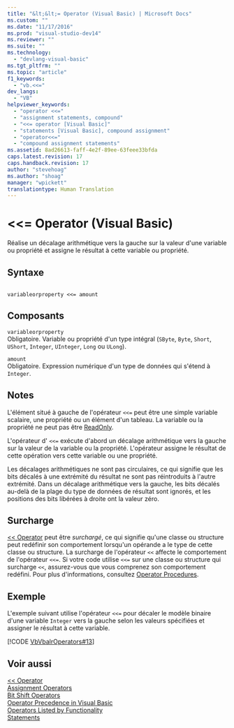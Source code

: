 ```yaml
---
title: "&lt;&lt;= Operator (Visual Basic) | Microsoft Docs"
ms.custom: ""
ms.date: "11/17/2016"
ms.prod: "visual-studio-dev14"
ms.reviewer: ""
ms.suite: ""
ms.technology: 
  - "devlang-visual-basic"
ms.tgt_pltfrm: ""
ms.topic: "article"
f1_keywords: 
  - "vb.<<="
dev_langs: 
  - "VB"
helpviewer_keywords: 
  - "operator <<="
  - "assignment statements, compound"
  - "<<= operator [Visual Basic]"
  - "statements [Visual Basic], compound assignment"
  - "operator<<="
  - "compound assignment statements"
ms.assetid: 8ad26613-faff-4e2f-89ee-63feee33bfda
caps.latest.revision: 17
caps.handback.revision: 17
author: "stevehoag"
ms.author: "shoag"
manager: "wpickett"
translationtype: Human Translation
---
```

# &lt;&lt;= Operator (Visual Basic)
Réalise un décalage arithmétique vers la gauche sur la valeur d'une variable ou propriété et assigne le résultat à cette variable ou propriété.  
  
## Syntaxe  
  
```  
  
variableorproperty <<= amount  
```  
  
## Composants  
 `variableorproperty`  
 Obligatoire.  Variable ou propriété d'un type intégral \(`SByte`, `Byte`, `Short`, `UShort`, `Integer`, `UInteger`, `Long` ou `ULong`\).  
  
 `amount`  
 Obligatoire.  Expression numérique d'un type de données qui s'étend à `Integer`.  
  
## Notes  
 L'élément situé à gauche de l'opérateur `<<=` peut être une simple variable scalaire, une propriété ou un élément d'un tableau.  La variable ou la propriété ne peut pas être [ReadOnly](../../../visual-basic/language-reference/modifiers/readonly.md).  
  
 L'opérateur d' `<<=` exécute d'abord un décalage arithmétique vers la gauche sur la valeur de la variable ou la propriété.  L'opérateur assigne le résultat de cette opération vers cette variable ou une propriété.  
  
 Les décalages arithmétiques ne sont pas circulaires, ce qui signifie que les bits décalés à une extrémité du résultat ne sont pas réintroduits à l'autre extrémité.  Dans un décalage arithmétique vers la gauche, les bits décalés au\-delà de la plage du type de données de résultat sont ignorés, et les positions des bits libérées à droite ont la valeur zéro.  
  
## Surcharge  
 [\<\< Operator](../../../visual-basic/language-reference/operators/left-shift-operator.md) peut être *surchargé*, ce qui signifie qu'une classe ou structure peut redéfinir son comportement lorsqu'un opérande a le type de cette classe ou structure.  La surcharge de l'opérateur `<<` affecte le comportement de l'opérateur `<<=`.  Si votre code utilise `<<=` sur une classe ou structure qui surcharge `<<`, assurez\-vous que vous comprenez son comportement redéfini.  Pour plus d'informations, consultez [Operator Procedures](../../../visual-basic/programming-guide/language-features/procedures/operator-procedures.md).  
  
## Exemple  
 L'exemple suivant utilise l'opérateur `<<=` pour décaler le modèle binaire d'une variable `Integer` vers la gauche selon les valeurs spécifiées et assigner le résultat à cette variable.  
  
 [!CODE [VbVbalrOperators#13](../CodeSnippet/VS_Snippets_VBCSharp/VbVbalrOperators#13)]  
  
## Voir aussi  
 [\<\< Operator](../../../visual-basic/language-reference/operators/left-shift-operator.md)   
 [Assignment Operators](../../../visual-basic/language-reference/operators/assignment-operators.md)   
 [Bit Shift Operators](../../../visual-basic/language-reference/operators/bit-shift-operators.md)   
 [Operator Precedence in Visual Basic](../../../visual-basic/language-reference/operators/operator-precedence.md)   
 [Operators Listed by Functionality](../../../visual-basic/language-reference/operators/operators-listed-by-functionality.md)   
 [Statements](../../../visual-basic/programming-guide/language-features/statements.md)